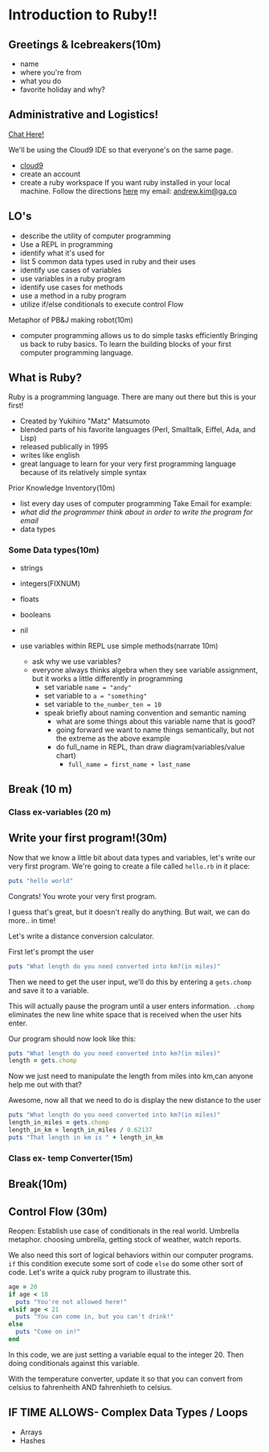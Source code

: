 # Introduction to Ruby!!

## Greetings & Icebreakers(10m)
- name
- where you're from
- what you do
- favorite holiday and why?

## Administrative and Logistics!
[Chat Here!](http://www.disposablechat.com/chat/intro+to+ruby%21?password=)

We'll be using the Cloud9 IDE so that everyone's on the same page.
- [cloud9](https://c9.io/)
- create an account
- create a ruby workspace
If you want ruby installed in your local machine. Follow the directions [here](https://pine.fm/LearnToProgram/chap_00.html)
my email: andrew.kim@ga.co


## LO's
- describe the utility of computer programming
- Use a REPL in programming
- identify what it's used for
- list 5 common data types used in ruby and their uses
- identify use cases of variables
- use variables in a ruby program
- identify use cases for methods
- use a method in a ruby program
- utilize if/else conditionals to execute control Flow

Metaphor of PB&J making robot(10m)
- computer programming allows us to do simple tasks efficiently
Bringing us back to ruby basics. To learn the building blocks of your first computer programming language.

## What is Ruby?
Ruby is a programming language. There are many out there but this is your first!
- Created by Yukihiro "Matz" Matsumoto
- blended parts of his favorite languages (Perl, Smalltalk, Eiffel, Ada, and Lisp)
- released publically in 1995
- writes like english
- great language to learn for your very first programming language because of its relatively simple syntax

Prior Knowledge Inventory(10m)
-	list every day uses of computer programming
Take Email for example:
- *what did the programmer think about in order to write the program for email*
- data types

### Some Data types(10m)
- strings
- integers(FIXNUM)
- floats
- booleans
- nil

- use variables within REPL use simple methods(narrate 10m)
	- ask why we use variables?
  - everyone always thinks algebra when they see variable assignment, but it works a little differently in programming
	- set variable `name = "andy"`
	- set variable to `a = "something"`
	- set variable to `the_number_ten = 10`
	- speak briefly about naming convention and semantic naming
		- what are some things about this variable name that is good?
		- going forward we want to name things semantically, but not the extreme as the above example
		- do full_name in REPL, than draw diagram(variables/value chart)
			- `full_name = first_name + last_name`

## Break (10 m)
### Class ex-variables (20 m)
## Write your first program!(30m)
Now that we know a little bit about data types and variables, let's write our very first program. We're going to create a file called `hello.rb` in it place:

```ruby
puts "hello world"
```

Congrats! You wrote your very first program.

I guess that's great, but it doesn't really do anything. But wait, we can do more.. in time!

Let's write a distance conversion calculator.

First let's prompt the user

```ruby
puts "What length do you need converted into km?(in miles)"
```

Then we need to get the user input, we'll do this by entering a `gets.chomp` and save it to a variable.

This will actually pause the program until a user enters information. `.chomp` eliminates the new line white space that is received when the user hits enter.

Our program should now look like this:

```ruby
puts "What length do you need converted into km?(in miles)"
length = gets.chomp
```

Now we just need to manipulate the length from miles into km,can anyone help me out with that?

Awesome, now all that we need to do is display the new distance to the user

```ruby
puts "What length do you need converted into km?(in miles)"
length_in_miles = gets.chomp
length_in_km = length_in_miles / 0.62137
puts "That length in km is " + length_in_km
```

### Class ex- temp Converter(15m)
## Break(10m)

## Control Flow (30m)
Reopen: Establish use case of conditionals in the real world. Umbrella metaphor. choosing umbrella, getting stock of weather, watch reports.

We also need this sort of logical behaviors within our computer programs. `if` this condition execute some sort of code `else` do some other sort of code. Let's write a quick ruby program to illustrate this.

```ruby
age = 20
if age < 18
  puts "You're not allowed here!"
elsif age < 21
  puts "You can come in, but you can't drink!"
else
  puts "Come on in!"
end
```

In this code, we are just setting a variable equal to the integer 20. Then doing conditionals against this variable.

With the temperature converter, update it so that you can convert from celsius to fahrenheith AND fahrenhieth to celsius.

## IF TIME ALLOWS- Complex Data Types / Loops
- Arrays
- Hashes
